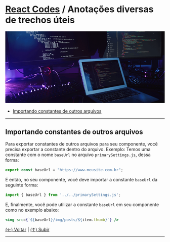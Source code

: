# [React Codes](https://github.com/systemboys/React_Codes#react-codes "React Codes") / Anotações diversas de trechos úteis

[![React Coding](https://github.com/systemboys/React_Codes/blob/main/ReactJS%20-%20Anota%C3%A7%C3%B5es%20diversas%20de%20trechos%20%C3%BAteis/images/React_coding.png?raw=true "React Coding")](https://github.com/systemboys/React_Codes/blob/main/ReactJS%20-%20Anota%C3%A7%C3%B5es%20diversas%20de%20trechos%20%C3%BAteis/images/React_coding.png?raw=true "React Coding")

- [Importando constantes de outros arquivos](#importando-constantes-de-outros-arquivos "Importando constantes de outros arquivos")

---

## Importando constantes de outros arquivos

Para exportar constantes de outros arquivos para seu componente, você precisa exportar a constante dentro do arquivo. Exemplo: Temos uma constante com o nome `baseUrl` no arquivo `primarySettings.js`, dessa forma:

```jsx
export const baseUrl = "https://www.meusite.com.br";
```

E então, no seu componente, você deve importar a constante `baseUrl` da seguinte forma:

```jsx
import { baseUrl } from '../../primarySettings.js';
```

E, finalmente, você pode utilizar a constante `baseUrl` em seu componente como no exemplo abaixo:

```jsx
<img src={`${baseUrl}/img/posts/${item.thumb}`} />
```

[(&larr;) Voltar](https://github.com/systemboys/React_Codes#react-codes "Voltar ao Sumário") | 
[(&uarr;) Subir](#react-codes--anota%C3%A7%C3%B5es-diversas-de-trechos-%C3%BAteis "Subir para o topo")

---
